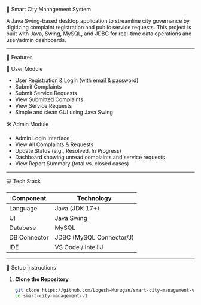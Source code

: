 🌆 Smart City Management System

A Java Swing-based desktop application to streamline city governance by digitizing complaint registration and public service requests. This project is built with Java, Swing, MySQL, and JDBC for real-time data operations and user/admin dashboards.

---

📌 Features

👤 User Module
- User Registration & Login (with email & password)
- Submit Complaints
- Submit Service Requests
- View Submitted Complaints
- View Service Requests
- Simple and clean GUI using Java Swing

🛠️ Admin Module
- Admin Login Interface
- View All Complaints & Requests
- Update Status (e.g., Resolved, In Progress)
- Dashboard showing unread complaints and service requests
- View Report Summary (total vs. closed cases)

---

💻 Tech Stack

| Component     | Technology           |
|---------------|----------------------|
| Language      | Java (JDK 17+)       |
| UI            | Java Swing           |
| Database      | MySQL                |
| DB Connector  | JDBC (MySQL Connector/J) |
| IDE           | VS Code / IntelliJ   |

---

🔧 Setup Instructions

1. **Clone the Repository**
   ```bash
   git clone https://github.com/Logesh-Murugan/smart-city-management-v1.git
   cd smart-city-management-v1

